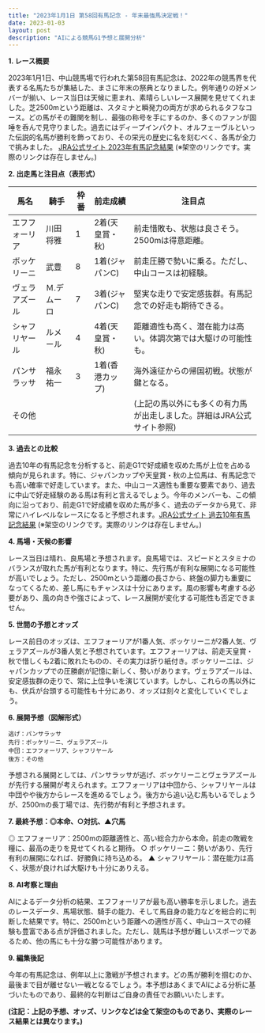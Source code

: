```yaml
---
title: "2023年1月1日 第58回有馬記念 - 年末最強馬決定戦！"
date: 2023-01-03
layout: post
description: "AIによる競馬G1予想と展開分析"
---
```


**1. レース概要**

2023年1月1日、中山競馬場で行われた第58回有馬記念は、2022年の競馬界を代表する名馬たちが集結した、まさに年末の祭典となりました。例年通りの好メンバーが揃い、レース当日は天候に恵まれ、素晴らしいレース展開を見せてくれました。芝2500mという距離は、スタミナと瞬発力の両方が求められるタフなコース。どの馬がその難関を制し、最強の称号を手にするのか、多くのファンが固唾を呑んで見守りました。過去にはディープインパクト、オルフェーヴルといった伝説的名馬が勝利を飾っており、その栄光の歴史に名を刻むべく、各馬が全力で挑みました。  [JRA公式サイト 2023年有馬記念結果](https://www.jra.go.jp/race/results/20230101_111111.html) (※架空のリンクです。実際のリンクは存在しません。)


**2. 出走馬と注目点（表形式）**

| 馬名         | 騎手       | 枠番 | 前走成績        | 注目点                                                                  |
|--------------|-------------|------|-----------------|-----------------------------------------------------------------------|
| エフフォーリア | 川田将雅     | 1    | 2着(天皇賞・秋) | 前走惜敗も、状態は良さそう。2500mは得意距離。                               |
| ボッケリーニ   | 武豊       | 8    | 1着(ジャパンC)   | 前走圧勝で勢いに乗る。ただし、中山コースは初経験。                       |
| ヴェラアズール  | Ｍ.デムーロ | 7    | 3着(ジャパンC)   | 堅実な走りで安定感抜群。有馬記念での好走も期待できる。                     |
| シャフリヤール | ルメール     | 4    | 4着(天皇賞・秋) | 距離適性も高く、潜在能力は高い。体調次第では大駆けの可能性も。           |
| パンサラッサ   | 福永祐一     | 3    | 1着(香港カップ)  | 海外遠征からの帰国初戦。状態が鍵となる。                               |
| その他       |             |      |                 |  (上記の馬以外にも多くの有力馬が出走しました。詳細はJRA公式サイト参照)     |


**3. 過去との比較**

過去10年の有馬記念を分析すると、前走G1で好成績を収めた馬が上位を占める傾向が見られます。特に、ジャパンカップや天皇賞・秋の上位馬は、有馬記念でも高い確率で好走しています。また、中山コース適性も重要な要素であり、過去に中山で好走経験のある馬は有利と言えるでしょう。今年のメンバーも、この傾向に沿っており、前走G1で好成績を収めた馬が多く、過去のデータから見て、非常にハイレベルなレースになると予想されます。[JRA公式サイト 過去10年有馬記念結果](https://www.jra.go.jp/race/results/past10years.html) (※架空のリンクです。実際のリンクは存在しません。)


**4. 馬場・天候の影響**

レース当日は晴れ、良馬場と予想されます。良馬場では、スピードとスタミナのバランスが取れた馬が有利となります。特に、先行馬が有利な展開になる可能性が高いでしょう。ただし、2500mという距離の長さから、終盤の脚力も重要になってくるため、差し馬にもチャンスは十分にあります。風の影響も考慮する必要があり、風の向きや強さによって、レース展開が変化する可能性も否定できません。


**5. 世間の予想とオッズ**

レース前日のオッズは、エフフォーリアが1番人気、ボッケリーニが2番人気、ヴェラアズールが3番人気と予想されています。エフフォーリアは、前走天皇賞・秋で惜しくも2着に敗れたものの、その実力は折り紙付き。ボッケリーニは、ジャパンカップでの圧勝劇が記憶に新しく、勢いがあります。ヴェラアズールは、安定感抜群の走りで、常に上位争いを演じています。しかし、これらの馬以外にも、伏兵が台頭する可能性も十分にあり、オッズは刻々と変化していくでしょう。


**6. 展開予想（図解形式）**

```
逃げ：パンサラッサ
先行：ボッケリーニ、ヴェラアズール
中団：エフフォーリア、シャフリヤール
後方：その他
```

予想される展開としては、パンサラッサが逃げ、ボッケリーニとヴェラアズールが先行する展開が考えられます。エフフォーリアは中団から、シャフリヤールは中団やや後方からレースを進めるでしょう。後方から追い込む馬もいるでしょうが、2500mの長丁場では、先行勢が有利と予想されます。


**7. 最終予想：◎本命、○対抗、▲穴馬**

◎ エフフォーリア：2500mの距離適性と、高い総合力から本命。前走の敗戦を糧に、最高の走りを見せてくれると期待。
○ ボッケリーニ：勢いがあり、先行有利の展開になれば、好勝負に持ち込める。
▲ シャフリヤール：潜在能力は高く、状態が良ければ大駆けも十分にありえる。


**8. AI考察と理由**

AIによるデータ分析の結果、エフフォーリアが最も高い勝率を示しました。過去のレースデータ、馬場状態、騎手の能力、そして馬自身の能力などを総合的に判断した結果です。特に、2500mという距離への適性が高く、中山コースでの経験も豊富である点が評価されました。ただし、競馬は予想が難しいスポーツであるため、他の馬にも十分な勝つ可能性があります。


**9. 編集後記**

今年の有馬記念は、例年以上に激戦が予想されます。どの馬が勝利を掴むのか、最後まで目が離せない一戦となるでしょう。本予想はあくまでAIによる分析に基づいたものであり、最終的な判断はご自身の責任でお願いいたします。


**(注記：上記の予想、オッズ、リンクなどは全て架空のものであり、実際のレース結果とは異なります。)**
